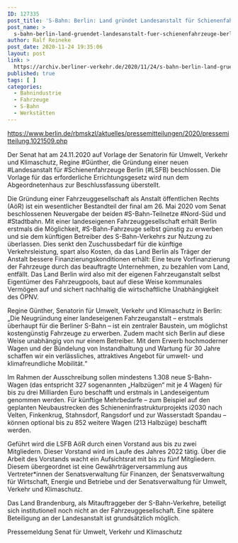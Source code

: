 ```yaml
---
ID: 127335
post_title: 'S-Bahn: Berlin: Land gründet Landesanstalt für Schienenfahrzeuge Berlin, aus Senat'
post_name: >
  s-bahn-berlin-land-gruendet-landesanstalt-fuer-schienenfahrzeuge-berlin-aus-senat
author: Ralf Reineke
post_date: 2020-11-24 19:35:06
layout: post
link: >
  https://archiv.berliner-verkehr.de/2020/11/24/s-bahn-berlin-land-gruendet-landesanstalt-fuer-schienenfahrzeuge-berlin-aus-senat/
published: true
tags: [ ]
categories:
  - Bahnindustrie
  - Fahrzeuge
  - S-Bahn
  - Werkstätten
---
```

https://www.berlin.de/rbmskzl/aktuelles/pressemitteilungen/2020/pressemitteilung.1021509.php

Der Senat hat am 24.11.2020 auf Vorlage der Senatorin für Umwelt, Verkehr und Klimaschutz, Regine #Günther, die Gründung einer neuen #Landesanstalt für #Schienenfahrzeuge Berlin (#LSFB) beschlossen. Die Vorlage für das erforderliche Errichtungsgesetz wird nun dem Abgeordnetenhaus zur Beschlussfassung überstellt.

Die Gründung einer Fahrzeuggesellschaft als Anstalt öffentlichen Rechts (AöR) ist ein wesentlicher Bestandteil der final am 26. Mai 2020 vom Senat beschlossenen Neuvergabe der beiden #S-Bahn-Teilnetze #Nord-Süd und #Stadtbahn. Mit einer landeseigenen Fahrzeuggesellschaft erhält Berlin erstmals die Möglichkeit, #S-Bahn-Fahrzeuge selbst günstig zu erwerben und sie dem künftigen Betreiber des S-Bahn-Verkehrs zur Nutzung zu überlassen. Dies senkt den Zuschussbedarf für die künftige Verkehrsleistung, spart also Kosten, da das Land Berlin als Träger der Anstalt bessere Finanzierungskonditionen erhält: Eine teure Vorfinanzierung der Fahrzeuge durch das beauftragte Unternehmen, zu bezahlen vom Land, entfällt. Das Land Berlin wird also mit der eigenen Fahrzeuganstalt selbst Eigentümer des Fahrzeugpools, baut auf diese Weise kommunales Vermögen auf und sichert nachhaltig die wirtschaftliche Unabhängigkeit des ÖPNV.

Regine Günther, Senatorin für Umwelt, Verkehr und Klimaschutz in Berlin: „Die Neugründung einer landeseigenen Fahrzeuganstalt – erstmals überhaupt für die Berliner S-Bahn – ist ein zentraler Baustein, um möglichst kostengünstig Fahrzeuge zu erwerben. Zudem macht sich Berlin auf diese Weise unabhängig von nur einem Betreiber. Mit dem Erwerb hochmoderner Wagen und der Bündelung von Instandhaltung und Wartung für 30 Jahre schaffen wir ein verlässliches, attraktives Angebot für umwelt- und klimafreundliche Mobilität.“

Im Rahmen der Ausschreibung sollen mindestens 1.308 neue S-Bahn-Wagen (das entspricht 327 sogenannten „Halbzügen“ mit je 4 Wagen) für bis zu drei Milliarden Euro beschafft und erstmals in Landeseigentum genommen werden. Für künftige Mehrbedarfe – zum Beispiel auf den geplanten Neubaustrecken des Schieneninfrastrukturprojekts i2030 nach Velten, Finkenkrug, Stahnsdorf, Rangsdorf und zur Wasserstadt Spandau – können optional bis zu 852 weitere Wagen (213 Halbzüge) beschafft werden.

Geführt wird die LSFB AöR durch einen Vorstand aus bis zu zwei Mitgliedern. Dieser Vorstand wird im Laufe des Jahres 2022 tätig. Über die Arbeit des Vorstands wacht ein Aufsichtsrat mit bis zu fünf Mitgliedern. Diesem übergeordnet ist eine Gewährträgerversammlung aus Vertreter*innen der Senatsverwaltung für Finanzen, der Senatsverwaltung für Wirtschaft, Energie und Betriebe und der Senatsverwaltung für Umwelt, Verkehr und Klimaschutz.

Das Land Brandenburg, als Mitauftraggeber der S-Bahn-Verkehre, beteiligt sich institutionell noch nicht an der Fahrzeuggesellschaft. Eine spätere Beteiligung an der Landesanstalt ist grundsätzlich möglich.

Pressemeldung Senat für Umwelt, Verkehr und Klimaschutz